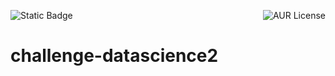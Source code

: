 ![Static Badge](https://img.shields.io/badge/Status-Em_Desenvolvimento---)
<img align="right" alt="AUR License" src="https://img.shields.io/aur/license/Status">

# challenge-datascience2

